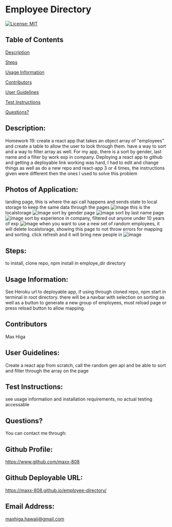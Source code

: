 # Employee Directory

[![License: MIT](https://img.shields.io/badge/License-MIT-yellow.svg)](https://opensource.org/licenses/MIT)

## Table of Contents

[Description](#description)

[Steps](#steps)

[Usage Information](#usage-information)

[Contributors](#contributors)

[User Guidelines](#user-guidelines)

[Test Instructions](#test-instructions)

[Questions?](#questions?)

<a name="description"></a>

## Description:

Homework 19: create a react app that takes an object array of "employees" and create a table to allow the user to look through them. have a way to sort and a way to filter array as well. For my app, there is a sort by gender, last name and a filter by work exp in company. Deploying a react app to github and getting a deployable link working was hard, I had to edit and change things as well as do a new repo and react-app 3 or 4 times, the instructions given were different then the ones I used to solve this problem

## Photos of Application:
landing page, this is where the api call happens and sends state to local storage to keep the same data through the pages
![image](https://user-images.githubusercontent.com/69176601/109900243-232d0600-7c3b-11eb-9c18-51b93ef07377.png)
this is the localstorage
![image](https://user-images.githubusercontent.com/69176601/109900275-3213b880-7c3b-11eb-9d9b-31932c3201bd.png)
sort by gender page
![image](https://user-images.githubusercontent.com/69176601/109900299-3a6bf380-7c3b-11eb-947d-70ab0540b7cc.png)
sort by last name page
![image](https://user-images.githubusercontent.com/69176601/109900313-40fa6b00-7c3b-11eb-9504-3b91e74f5336.png)
sort by experience in company, filtered out anyone under 10 years of exp
![image](https://user-images.githubusercontent.com/69176601/109900334-4788e280-7c3b-11eb-9976-07be73026d37.png)
when you want to use a new set of random employees, it will delete localstorage, showing this page to not throw errors for mapping and sorting.
click refresh and it will bring new people in
![image](https://user-images.githubusercontent.com/69176601/109900346-4eaff080-7c3b-11eb-8144-55851d5dd228.png)

<a name="steps"></a>

## Steps:

to install, clone repo, npm install in employe_dir directory

<a name="usage-information"></a>

## Usage Information:

See Heroku url to deployable app, if using through cloned repo, npm start in terminal in root directory. there will be a navbar with selection on sorting as well as a button to generate a new group of employees, must reload page or press reload button to allow mapping.

<a name="contributors"></a>

## Contributors

Max Higa

<a name="user-guidelines"></a>

## User Guidelines:

Create a react app from scratch, call the random gen api and be able to sort and filter through the array on the page

<a name="test-instrucions"></a>

## Test Instructions:

see usage information and installation requirements, no actual testing accessable

<a name="questions?"></a>

## Questions?

You can contact me through:

## Github Profile:

https://www.github.com/maxx-808

## Github Deployable URL:

https://maxx-808.github.io/employee-directory/

## Email Address:

maxhiga.hawaii@gmail.com
